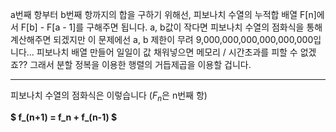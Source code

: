 a번째 항부터 b번째 항까지의 합을 구하기 위해선, 피보나치 수열의 누적합 배열 F[n]에서 F[b] - F[a - 1]를 구해주면 됩니다.
a, b값이 작다면 피보나치 수열의 점화식을 통해 계산해주면 되겠지만 이 문제에선 a, b 제한이 무려 9,000,000,000,000,000,000입니다... 피보나치 배열 만들어 일일이 값 채워넣으면 메모리 / 시간초과를 피할 수 없겠죠?? 그래서 분할 정복을 이용한 행렬의 거듭제곱을 이용할 겁니다.

---

피보나치 수열의 점화식은 이렇습니다 ($F_n$은 n번째 항)

**$ f_(n+1) = f_n + f_(n-1) $**